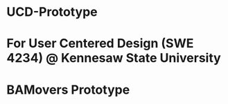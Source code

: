 # UCD-Prototype
# For User Centered Design (SWE 4234) @ Kennesaw State University
# BAMovers Prototype
